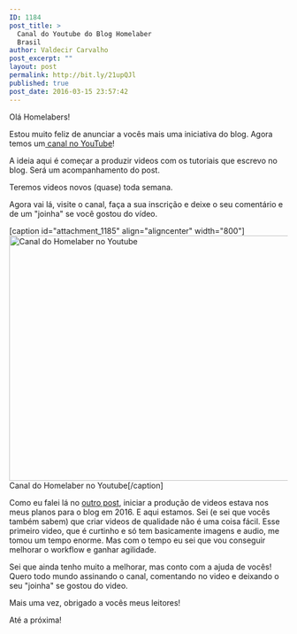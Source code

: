 ```yaml
---
ID: 1184
post_title: >
  Canal do Youtube do Blog Homelaber
  Brasil
author: Valdecir Carvalho
post_excerpt: ""
layout: post
permalink: http://bit.ly/21upQJl
published: true
post_date: 2016-03-15 23:57:42
---
```

Olá Homelabers!

Estou muito feliz de anunciar a vocês mais uma iniciativa do blog. Agora temos um<a href="http://bit.ly/youtubehomelaber" target="_blank"> canal no YouTube</a>!

A ideia aqui é começar a produzir videos com os tutoriais que escrevo no blog. Será um acompanhamento do post.

Teremos videos novos (quase) toda semana.

Agora vai lá, visite o canal, faça a sua inscrição e deixe o seu comentário e de um "joinha" se você gostou do vídeo.

[caption id="attachment_1185" align="aligncenter" width="800"]<a href="htt://bit.ly/youtubehomelaber" target="_blank"><img class="size-full wp-image-1185" src="http://homelaber.com.br/site/wp-content/uploads/2016/03/homelaber-youtube-channel-e1458096129359.png" alt="Canal do Homelaber no Youtube" width="800" height="443" /></a> Canal do Homelaber no Youtube[/caption]

Como eu falei lá no <a href="http://homelaber.com.br/acabou-o-carnaval/#more-1077">outro post</a>, iniciar a produção de videos estava nos meus planos para o blog em 2016. E aqui estamos. Sei (e sei que vocês também sabem) que criar videos de qualidade não é uma coisa fácil. Esse primeiro video, que é curtinho e só tem basicamente imagens e audio, me tomou um tempo enorme. Mas com o tempo eu sei que vou conseguir melhorar o workflow e ganhar agilidade.

Sei que ainda tenho muito a melhorar, mas conto com a ajuda de vocês! Quero todo mundo assinando o canal, comentando no video e deixando o seu "joinha" se gostou do video.

Mais uma vez, obrigado a vocês meus leitores!

Até a próxima!